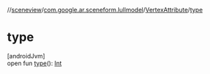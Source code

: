 //[sceneview](../../../index.md)/[com.google.ar.sceneform.lullmodel](../index.md)/[VertexAttribute](index.md)/[type](type.md)

# type

[androidJvm]\
open fun [type](type.md)(): [Int](https://kotlinlang.org/api/latest/jvm/stdlib/kotlin/-int/index.html)
